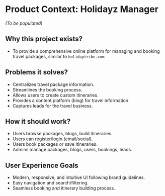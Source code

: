 # Product Context: Holidayz Manager

*(To be populated)*

## Why this project exists?

- To provide a comprehensive online platform for managing and booking travel packages, similar to `holidaytribe.com`.

## Problems it solves?

- Centralizes travel package information.
- Streamlines the booking process.
- Allows users to create custom itineraries.
- Provides a content platform (blog) for travel information.
- Captures leads for the travel business.

## How it should work?

- Users browse packages, blogs, build itineraries.
- Users can register/login (email/social).
- Users book packages or save itineraries.
- Admins manage packages, blogs, users, bookings, leads.

## User Experience Goals

- Modern, responsive, and intuitive UI following brand guidelines.
- Easy navigation and search/filtering.
- Seamless booking and itinerary building process.
